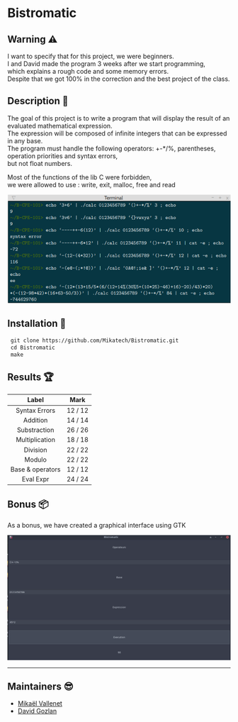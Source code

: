 # Bistromatic

## Warning :warning:

I want to specify that for this project, we were beginners.\
I and David made the program 3 weeks after we start programming,\
which explains a rough code and some memory errors. \
Despite that we got 100% in the correction and the best project of the class.

## Description :sunrise_over_mountains:

The goal of this project is to write a program that will display the result of an evaluated mathematical expression.\
The expression will be composed of infinite integers that can be expressed in any base.\
The program must handle the following operators: +-*/%, parentheses, operation priorities and syntax errors,\
but not float numbers.

Most of the functions of the lib C were forbidden,\
we were allowed to use : write, exit, malloc, free and read

![Exemple](./assets/exemple.png)

## Installation :mag_right:

```
 git clone https://github.com/Mikatech/Bistromatic.git
 cd Bistromatic
 make
```

## Results :trophy:

|                          Label                        |      Mark       |
|:----------------------------------------------------------:|:------------------:|
|           Syntax Errors | 12 / 12 |
| Addition    | 14 / 14        |
| Substraction          | 26 / 26        |
| Multiplication | 18 / 18  |
|Division|22 / 22|
|Modulo|22 / 22|
|Base & operators | 12 / 12 |
|Eval Expr| 24 / 24 |

## Bonus :package:

As a bonus, we have created a graphical interface using GTK

![Bonus](./assets/bonus.png)


------------
## Maintainers :sunglasses:

 - [Mikaël Vallenet](https://github.com/Mikatech)
 - [David Gozlan](https://github.com/Davphla)
